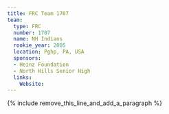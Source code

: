 ```yaml
---
title: FRC Team 1707
team:
  type: FRC
  number: 1707
  name: NH Indians
  rookie_year: 2005
  location: Pghp, PA, USA
  sponsors:
  - Heinz Foundation
  - North Hills Senior High
  links:
    Website:
---
```


{% include remove_this_line_and_add_a_paragraph %}
